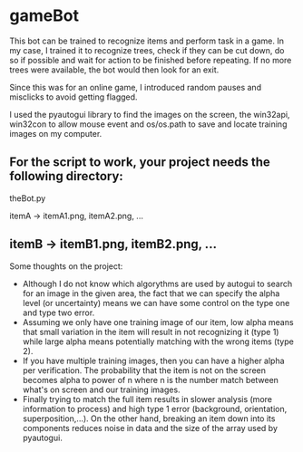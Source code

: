 # gameBot
This bot can be trained to recognize items and perform task in a game.
In my case, I trained it to recognize trees, check if they can be cut down, do so if possible and wait for action to be finished before repeating.
If no more trees were available, the bot would then look for an exit.

Since this was for an online game, I introduced random pauses and misclicks to avoid getting flagged.

I used the pyautogui library to find the images on the screen, the win32api, win32con to allow mouse event and os/os.path to save and locate training images on my computer.


For the script to work, your project needs the following directory:
-
theBot.py

itemA -> itemA1.png, itemA2.png, ...

itemB -> itemB1.png, itemB2.png, ...
-


Some thoughts on the project:

- Although I do not know which algorythms are used by autogui to search for an image in the given area, the fact that we can specify the alpha level (or uncertainty) means we can have some control on the type one and type two error.
- Assuming we only have one training image of our item, low alpha means that small variation in the item will result in not recognizing it (type 1) while large alpha means potentially matching with the wrong items (type 2). 
- If you have multiple training images, then you can have a higher alpha per verification. The probability that the item is not on the screen becomes alpha to power of n where n is the number match between what's on screen and our training images.
- Finally trying to match the full item results in slower analysis (more information to process) and high type 1 error (background, orientation, superposition,...). On the other hand, breaking an item down into its components reduces noise in data and the size of the array used by pyautogui.
